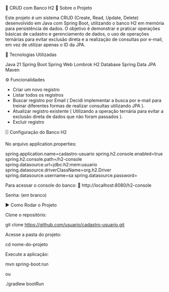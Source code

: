 📌 CRUD com Banco H2
📖 Sobre o Projeto

Este projeto é um sistema CRUD (Create, Read, Update, Delete) desenvolvido em Java com Spring Boot, utilizando o banco H2 em memória para persistência de dados. O objetivo é demonstrar e praticar operações básicas de cadastro e gerenciamento de dados, o uso de operações ternárias para evitar exclusão direta e a realização de consultas por e-mail, em vez de utilizar apenas o ID da JPA.

🚀 Tecnologias Utilizadas

Java 21
Spring Boot
Spring Web
Lombrok
H2 Database
Spring Data JPA
Maven

⚙️ Funcionalidades

- Criar um novo registro
- Listar todos os registros
- Buscar registro por Email ( Decidi implementar a busca por e-mail para treinar diferentes formas de realizar consultas utilizando JPA ).
- Atualizar registro existente ( Utilizando a operação ternária para evitar a exclusão direta de dados que não foram passados ).
- Excluir registro

🗄️ Configuração do Banco H2

No arquivo application.properties:

spring.application.name=cadastro-usuario
spring.h2.console.enabled=true
spring.h2.console.path=/h2-console
spring.datasource.url=jdbc:h2:mem:usuario
spring.datasource.driverClassName=org.h2.Driver
spring.datasource.username=sa
spring.datasource.password=

Para acessar o console do banco:
🔗 http://localhost:8080/h2-console

Senha: (em branco)

▶️ Como Rodar o Projeto

Clone o repositório:

git clone https://github.com/usuario/cadastro-usuario.git

Acesse a pasta do projeto:

cd nome-do-projeto


Execute a aplicação:

mvn spring-boot:run


ou

./gradlew bootRun
